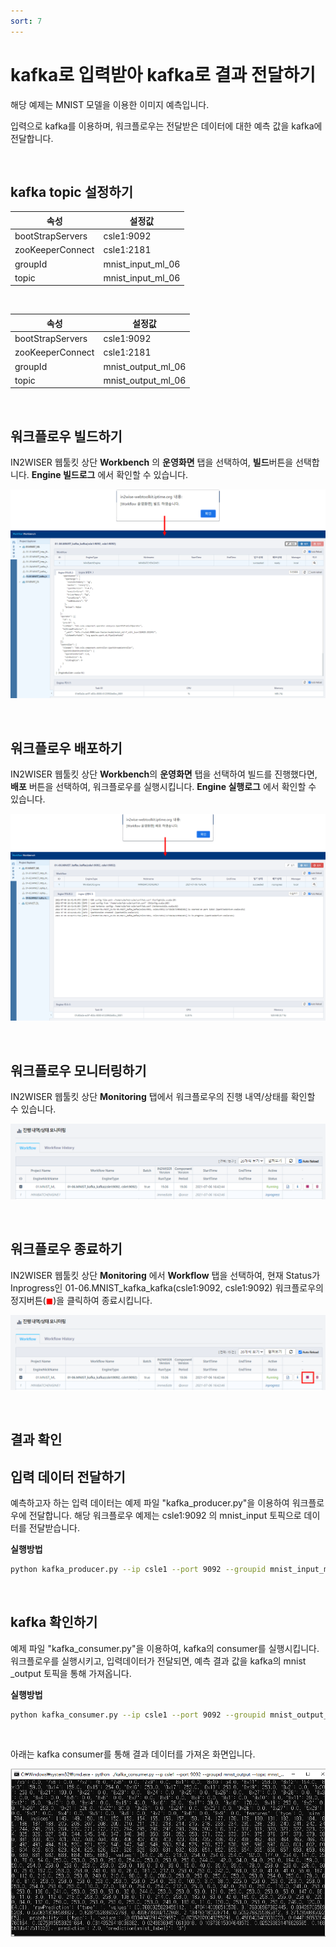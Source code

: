 ```yaml
---
sort: 7
---
```




# kafka로 입력받아 kafka로 결과 전달하기

해당 예제는 MNIST 모델을 이용한 이미지 예측입니다. 

입력으로 kafka를 이용하며, 워크플로우는 전달받은 데이터에 대한 예측 값을 kafka에 전달합니다.

<br>

## kafka topic 설정하기

| 속성             | 설정값            |
| ---------------- | ----------------- |
| bootStrapServers | csle1:9092        |
| zooKeeperConnect | csle1:2181        |
| groupId          | mnist_input_ml_06 |
| topic            | mnist_input_ml_06 |

<br>

| 속성             | 설정값             |
| ---------------- | ------------------ |
| bootStrapServers | csle1:9092         |
| zooKeeperConnect | csle1:2181         |
| groupId          | mnist_output_ml_06 |
| topic            | mnist_output_ml_06 |

<br>

## 워크플로우 빌드하기

IN2WISER 웹툴킷 상단 **Workbench** 의 **운영화면** 탭을 선택하여, **빌드**버튼을 선택합니다. **Engine 빌드로그** 에서 확인할 수 있습니다.

![build](./images/2.2.1.6.build.png)

<br>

## 워크플로우 배포하기

IN2WISER 웹툴킷 상단 **Workbench**의 **운영화면** 탭을 선택하여 빌드를 진행했다면, **배포** 버튼을 선택하여, 워크플로우를 실행시킵니다.  **Engine 실행로그** 에서 확인할 수 있습니다.

![deploy](./images/2.2.1.6.deploy.png)

<br>

## 워크플로우 모니터링하기

IN2WISER 웹툴킷 상단 **Monitoring** 탭에서 워크플로우의 진행 내역/상태를 확인할 수 있습니다.

![monitoring](./images/2.2.1.6.monitoring.png)

<br>

## 워크플로우 종료하기

IN2WISER  웹툴킷 상단 **Monitoring** 에서 **Workflow** 탭을 선택하여, 현재 Status가 Inprogress인 01-06.MNIST_kafka_kafka(csle1:9092, csle1:9092) 워크플로우의 정지버튼(<span style="color:red">&#9724;</span>)을 클릭하여 종료시킵니다.

![terminated](./images/2.2.1.6.terminated.png)

<br>

## 결과 확인

##  입력 데이터 전달하기

예측하고자 하는 입력 데이터는 예제 파일 "kafka_producer.py"을 이용하여 워크플로우에 전달합니다. 해당 워크플로우 예제는 csle1:9092 의  mnist_input 토픽으로 데이터를 전달받습니다.

**실행방법**

```sh
python kafka_producer.py --ip csle1 --port 9092 --groupid mnist_input_ml_06 --topic mnist_input_ml_06
```



<br>

## kafka 확인하기

예제 파일 "kafka_consumer.py"을 이용하여, kafka의 consumer를 실행시킵니다.  워크플로우를 실행시키고, 입력데이터가 전달되면, 예측 결과 값을 kafka의 mnist _output 토픽을 통해 가져옵니다.

**실행방법**

```sh
python kafka_consumer.py --ip csle1 --port 9092 --groupid mnist_output_ml_06 --topic mnist_output_ml_06
```



<br>

아래는 kafka consumer를 통해 결과 데이터를 가져온 화면입니다.

![result](./images/2.2.1.6.result.png)

<br>

<br>

<br>

